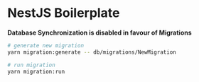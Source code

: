 # NestJS Boilerplate

<b>Database Synchronization is disabled in favour of Migrations</b>

```bash
# generate new migration
yarn migration:generate -- db/migrations/NewMigration

# run migration
yarn migration:run
```